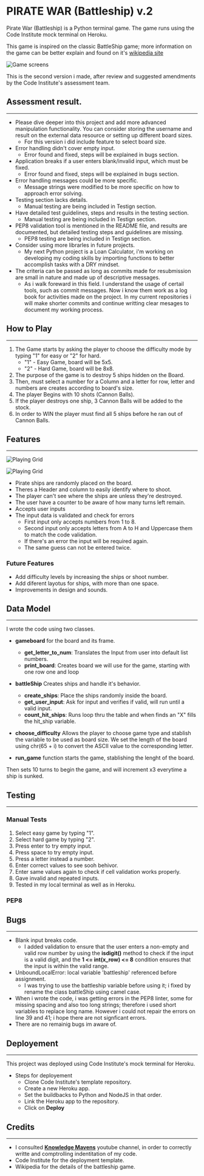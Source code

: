# PIRATE WAR (Battleship) v.2

Pirate War (Battleship) is a Python terminal game. The game runs using the Code
Institute mock terminal on Heroku.

This game is inspired on the classic BattleShip game; more information on the game can be better explain and found on it's [wikipedia site](https://en.wikipedia.org/wiki/Battleship_(game))

![Game screens](images/piratewar.png)

This is the second version i made, after review and suggested amendments by the Code Institute's assessment team.

## Assessment result.
---

- Please dive deeper into this project and add more advanced manipulation functionality. You can consider storing the username and result on the external data resource or setting up different board sizes.
    - For this version i did include feature to select board size.
- Error handling didn't cover empty input.
    - Error found and fixed, steps will be explained in bugs section.
- Application breaks if a user enters blank/invalid input, which must be fixed.
    - Error found and fixed, steps will be explained in bugs section.
- Error handling messages could be more specific.
    - Message strings were modified to be more specific on how to approach error solving.
- Testing section lacks details. 
    - Manual testing are being included in Testign section.
- Have detailed test guidelines, steps and results in the testing section.
    - Manual testing are being included in Testign section.
- PEP8 validation tool is mentioned in the README file, and results are documented, but detailed testing steps and guidelines are missing.
    - PEP8 testing are being included in Testign section.
- Consider using more librarles in future projects.
    - My next Python project is a Loan Calculator, i'm working on developing my coding skills by importing functions to better accomplish tasks with a DRY mindset.
- The criteria can be passed as long as commits made for resubmission are small in nature and made up of descriptive messages.
    - As i walk foreward in this field. I understand the usage of certail tools, such as commit messages. Now i know them work as a log book for activities made on the project. In my current repositories i will make shorter commits and continue writting clear mesages to document my working process.

## How to Play
---

1. The Game starts by asking the player to choose the difficulty mode by typing "1" for easy or "2" for hard.
    - "1" - Easy Game, board will be 5x5.
    - "2" - Hard Game, board will be 8x8.
2. The purpose of the game is to destroy 5 ships hidden on the Board.
3. Then, must select a number for a Column and a letter  for row, letter and numbers are creates according to board's size.
4. The player Begins with 10 shots (Cannon Balls).
5. If the player destroys one ship, 3 Cannon Balls will be added to the stock.
6. In order to WIN the player must find all 5 ships before he ran out of Cannon Balls.

## Features
---

![Playing Grid](images/5x5.png)


![Playing Grid](images/8x8.png)

- Pirate ships are randomly placed on the board.
- Theres a Header and column to easily identify where to shoot.
- The player can't see where the ships are unless they're destroyed.
- The user have a counter to be aware of how many turns left remain.
- Accepts user inputs
- The input data is validated and check for errors
    - First input only accepts numbers from 1 to 8.
    - Second input only accepts letters from A to H and Uppercase them to match the code validation.
    - If there's an error the input will be required again.
    - The same guess can not be entered twice.

### Future Features

- Add difficulty levels by increasing the ships or shoot number.
- Add diferent layotus for ships, with more than one space.
- Improvements in design and sounds. 

## Data Model
---

I wrote the code using two classes. 

- **gameboard** for the board and its frame.
    - **get_letter_to_num**: Translates the Input from user into default list numbers.
    - **print_board**:  Creates board we will use for the game, starting with one row one and loop

- **battleShip** Creates ships and handle it's behavior.
    - **create_ships**: Place the ships randomly inside the board.
    - **get_user_input**: Ask for input and verifies if valid, will run until a valid input.
    - **count_hit_ships**: Runs loop thru the table and when finds an "X" fills the hit_ship variable.

- **choose_difficulty** Allows the player to choose game type and stablish the variable to be used as board size.
We set the length of the board using chr(65 + i) to convert the ASCII value to the corresponding letter.

- **run_game** function starts the game, stablishing the lenght of the board.

Then sets 10 turns to begin the game, and will increment x3 everytime a ship is sunked.

## Testing
---
### Manual Tests
1. Select easy game by typing "1".
2. Select hard game by typing "2".
3. Press enter to try empty input.
4. Press space to try empty input.
5. Press a letter instead a number.
6. Enter correct values to see sooh behivor.
7. Enter same values again to check if cell validation works properly.
8. Gave invalid and repeated inputs.
9. Tested in my local terminal as well as in Heroku.

### PEP8




## Bugs
---
- Blank input breaks code.
    - I added validation to ensure that the user enters a non-empty and valid row number by using the **isdigit()** method to check if the input is a valid digit, and the **1 <= int(x_row) <= 8** condition ensures that the input is within the valid range.
- UnboundLocalError: local variable 'battleship' referenced before assignment.
    - I was trying to use the battleship variable before using it; i fixed by rename the class battleShip using camel case.
- When i wrote the code, i was getting errors in the PEP8 linter, some for missing spacing and also too long strings; therefore i used short variables to replace long name. However i could not repair the errors on line 39 and 41; i hope there are not signficant errors.
- There are no remainig bugs im aware of.


## Deployement
---
This project was deployed using Code Institute's mock terminal for Heroku.
- Steps for deployement
    - Clone Code Institute's template repository.
    - Create a new Heroku app.
    - Set the buildbacks to Python and NodeJS in that order.
    - Link the Heroku app to the repository.
    - Click on **Deploy**

## Credits
---
- I consulted [**Knowledge Mavens**](https://www.youtube.com/@KnowledgeMavens) youtube channel, in order to correctly writte and comptrolling indentitation of my code.
- Code Institute for the deployment template.
- Wikipedia for the details of the battleship game.